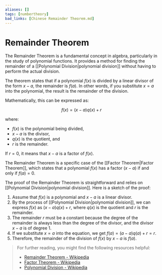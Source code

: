 ```yaml
---
aliases: []
tags: [numbertheory]
bad_links: [Chinese Remainder Theorem.md]
---
```

# Remainder Theorem

The Remainder Theorem is a fundamental concept in algebra, particularly in the study of polynomial functions. It provides a method for finding the remainder of a [[Polynomial Division|polynomial division]] without having to perform the actual division.

The theorem states that if a polynomial $f(x)$ is divided by a linear divisor of the form $x - a$, the remainder is $f(a)$. In other words, if you substitute $x = a$ into the polynomial, the result is the remainder of the division.

Mathematically, this can be expressed as:

$$
f(x) = (x - a)q(x) + r
$$

where:
- $f(x)$ is the polynomial being divided,
- $x - a$ is the divisor,
- $q(x)$ is the quotient, and
- $r$ is the remainder.

If $r = 0$, it means that $x - a$ is a factor of $f(x)$.

The Remainder Theorem is a specific case of the [[Factor Theorem|Factor Theorem]], which states that a polynomial $f(x)$ has a factor $(x - a)$ if and only if $f(a) = 0$.

The proof of the Remainder Theorem is straightforward and relies on [[Polynomial Division|polynomial division]]. Here is a sketch of the proof:

1. Assume that $f(x)$ is a polynomial and $x - a$ is a linear divisor.
2. By the process of [[Polynomial Division|polynomial division]], we can express $f(x)$ as $(x - a)q(x) + r$, where $q(x)$ is the quotient and $r$ is the remainder.
3. The remainder $r$ must be a constant because the degree of the remainder is always less than the degree of the divisor, and the divisor $x - a$ is of degree 1.
4. If we substitute $x = a$ into the equation, we get $f(a) = (a - a)q(a) + r = r$.
5. Therefore, the remainder of the division of $f(x)$ by $x - a$ is $f(a)$.

> For further reading, you might find the following resources helpful:
> - [Remainder Theorem - Wikipedia](https://www.google.com/search?q=Remainder+Theorem+Wikipedia)
> - [Factor Theorem - Wikipedia](https://www.google.com/search?q=Factor+Theorem+Wikipedia)
> - [Polynomial Division - Wikipedia](https://www.google.com/search?q=Polynomial+Division+Wikipedia)